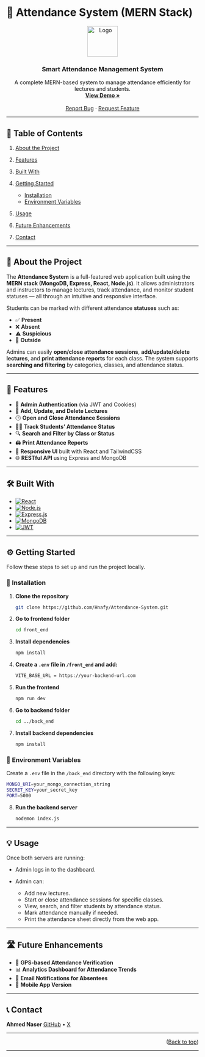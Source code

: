 
# 📘 Attendance System (MERN Stack)

<div align="center">
  <a href="https://github.com/ahmednaser">
    <img src="images/image1" alt="Logo" width="80" height="80">
  </a>

  <h3 align="center">Smart Attendance Management System</h3>

  <p align="center">
    A complete MERN-based system to manage attendance efficiently for lectures and students.
    <br />
    <a href="https://nusc-attendance.netlify.app/"><strong>View Demo »</strong></a>
    <br />
    <br />
    <a href="https://github.com/Hanfy/Attendance-System/issues/new?labels=bug">Report Bug</a>
    &middot;
    <a href="https://github.com/Hanfy/Attendance-System/issues/new?labels=enhancement">Request Feature</a>
  </p>
</div>

---

## 🧭 Table of Contents

1. [About the Project](#about-the-project)
2. [Features](#features)
3. [Built With](#built-with)
4. [Getting Started](#getting-started)

   * [Installation](#installation)
   * [Environment Variables](#environment-variables)
5. [Usage](#usage)
6. [Future Enhancements](#future-enhancements)
7. [Contact](#contact)

---

## 🧩 About the Project

The **Attendance System** is a full-featured web application built using the **MERN stack (MongoDB, Express, React, Node.js)**.
It allows administrators and instructors to manage lectures, track attendance, and monitor student statuses — all through an intuitive and responsive interface.

Students can be marked with different attendance **statuses** such as:

* ✅ **Present**
* ❌ **Absent**
* ⚠️ **Suspicious**
* 🚪 **Outside**

Admins can easily **open/close attendance sessions**, **add/update/delete lectures**, and **print attendance reports** for each class.
The system supports **searching and filtering** by categories, classes, and attendance status.

---

## 🚀 Features

* 🔐 **Admin Authentication** (via JWT and Cookies)
* 🧾 **Add, Update, and Delete Lectures**
* 🕒 **Open and Close Attendance Sessions**
* 👨‍🎓 **Track Students’ Attendance Status**
* 🔍 **Search and Filter by Class or Status**
* 🖨️ **Print Attendance Reports**
* 📱 **Responsive UI** built with React and TailwindCSS
* 🌐 **RESTful API** using Express and MongoDB

---

## 🛠️ Built With

* [![React][React.js]][React-url]
* [![Node.js](https://img.shields.io/badge/Node.js-43853D?style=for-the-badge\&logo=node.js\&logoColor=white)](https://nodejs.org/)
* [![Express.js](https://img.shields.io/badge/Express.js-404D59?style=for-the-badge)](https://expressjs.com/)
* [![MongoDB](https://img.shields.io/badge/MongoDB-4EA94B?style=for-the-badge\&logo=mongodb\&logoColor=white)](https://www.mongodb.com/)
* [![JWT](https://img.shields.io/badge/JWT-000000?style=for-the-badge\&logo=jsonwebtokens\&logoColor=white)](https://jwt.io/)

---

## ⚙️ Getting Started

Follow these steps to set up and run the project locally.

### 🧩 Installation

1. **Clone the repository**

   ```bash
   git clone https://github.com/Hnafy/Attendance-System.git
   ```

2. **Go to frontend folder**

   ```bash
   cd front_end
   ```

3. **Install dependencies**

   ```bash
   npm install
   ```

4. **Create a `.env` file in `/front_end` and add:**

   ```bash
   VITE_BASE_URL = https://your-backend-url.com
   ```

5. **Run the frontend**

   ```bash
   npm run dev
   ```

6. **Go to backend folder**

   ```bash
   cd ../back_end
   ```

7. **Install backend dependencies**

   ```bash
   npm install
   ```

### 🔑 Environment Variables

Create a `.env` file in the `/back_end` directory with the following keys:

```bash
MONGO_URI=your_mongo_connection_string
SECRET_KEY=your_secret_key
PORT=5000
```

8. **Run the backend server**

   ```bash
   nodemon index.js
   ```

---

## 💡 Usage

Once both servers are running:

* Admin logs in to the dashboard.
* Admin can:

  * Add new lectures.
  * Start or close attendance sessions for specific classes.
  * View, search, and filter students by attendance status.
  * Mark attendance manually if needed.
  * Print the attendance sheet directly from the web app.

---

## 🛣️ Future Enhancements

* 📍 **GPS-based Attendance Verification**
* 📊 **Analytics Dashboard for Attendance Trends**
* 📧 **Email Notifications for Absentees**
* 📱 **Mobile App Version**

---

## 📞 Contact

**Ahmed Naser**
[GitHub](https://github.com/Hanfy) • [X](https://x.com/a7med7530)

---

<p align="right">(<a href="#readme-top">Back to top</a>)</p>

---

[React.js]: https://img.shields.io/badge/React-20232A?style=for-the-badge&logo=react&logoColor=61DAFB
[React-url]: https://react.dev/
